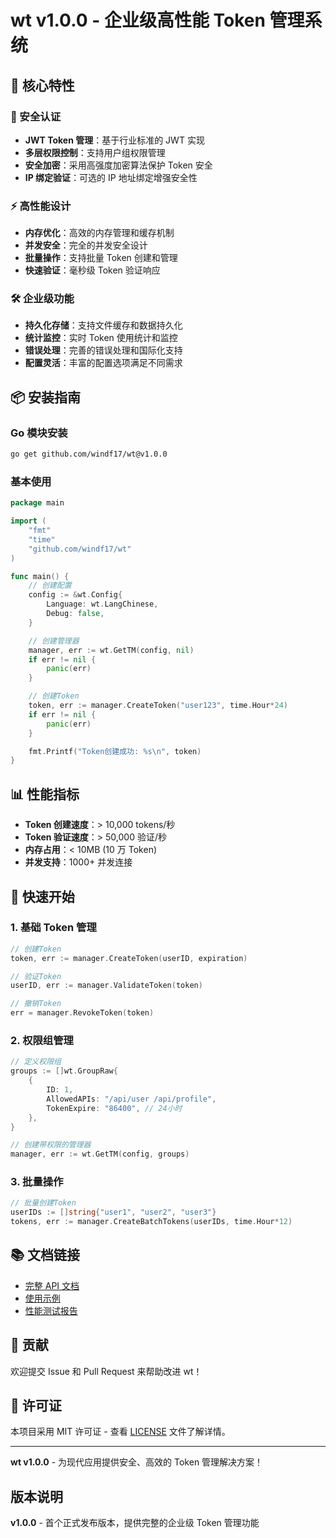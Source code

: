 # wt v1.0.0 - 企业级高性能 Token 管理系统

## 🚀 核心特性

### 🔐 安全认证

-   **JWT Token 管理**：基于行业标准的 JWT 实现
-   **多层权限控制**：支持用户组权限管理
-   **安全加密**：采用高强度加密算法保护 Token 安全
-   **IP 绑定验证**：可选的 IP 地址绑定增强安全性

### ⚡ 高性能设计

-   **内存优化**：高效的内存管理和缓存机制
-   **并发安全**：完全的并发安全设计
-   **批量操作**：支持批量 Token 创建和管理
-   **快速验证**：毫秒级 Token 验证响应

### 🛠️ 企业级功能

-   **持久化存储**：支持文件缓存和数据持久化
-   **统计监控**：实时 Token 使用统计和监控
-   **错误处理**：完善的错误处理和国际化支持
-   **配置灵活**：丰富的配置选项满足不同需求

## 📦 安装指南

### Go 模块安装

```bash
go get github.com/windf17/wt@v1.0.0
```

### 基本使用

```go
package main

import (
    "fmt"
    "time"
    "github.com/windf17/wt"
)

func main() {
    // 创建配置
    config := &wt.Config{
        Language: wt.LangChinese,
        Debug: false,
    }

    // 创建管理器
    manager, err := wt.GetTM(config, nil)
    if err != nil {
        panic(err)
    }

    // 创建Token
    token, err := manager.CreateToken("user123", time.Hour*24)
    if err != nil {
        panic(err)
    }

    fmt.Printf("Token创建成功: %s\n", token)
}
```

## 📊 性能指标

-   **Token 创建速度**：> 10,000 tokens/秒
-   **Token 验证速度**：> 50,000 验证/秒
-   **内存占用**：< 10MB (10 万 Token)
-   **并发支持**：1000+ 并发连接

## 🎯 快速开始

### 1. 基础 Token 管理

```go
// 创建Token
token, err := manager.CreateToken(userID, expiration)

// 验证Token
userID, err := manager.ValidateToken(token)

// 撤销Token
err = manager.RevokeToken(token)
```

### 2. 权限组管理

```go
// 定义权限组
groups := []wt.GroupRaw{
    {
        ID: 1,
        AllowedAPIs: "/api/user /api/profile",
        TokenExpire: "86400", // 24小时
    },
}

// 创建带权限的管理器
manager, err := wt.GetTM(config, groups)
```

### 3. 批量操作

```go
// 批量创建Token
userIDs := []string{"user1", "user2", "user3"}
tokens, err := manager.CreateBatchTokens(userIDs, time.Hour*12)
```

## 📚 文档链接

-   [完整 API 文档](https://pkg.go.dev/github.com/windf17/wt)
-   [使用示例](https://github.com/windf17/wt/tree/main/examples)
-   [性能测试报告](https://github.com/windf17/wt/tree/main/test)

## 🤝 贡献

欢迎提交 Issue 和 Pull Request 来帮助改进 wt！

## 📄 许可证

本项目采用 MIT 许可证 - 查看 [LICENSE](LICENSE) 文件了解详情。

---

**wt v1.0.0** - 为现代应用提供安全、高效的 Token 管理解决方案！

## 版本说明

**v1.0.0** - 首个正式发布版本，提供完整的企业级 Token 管理功能
